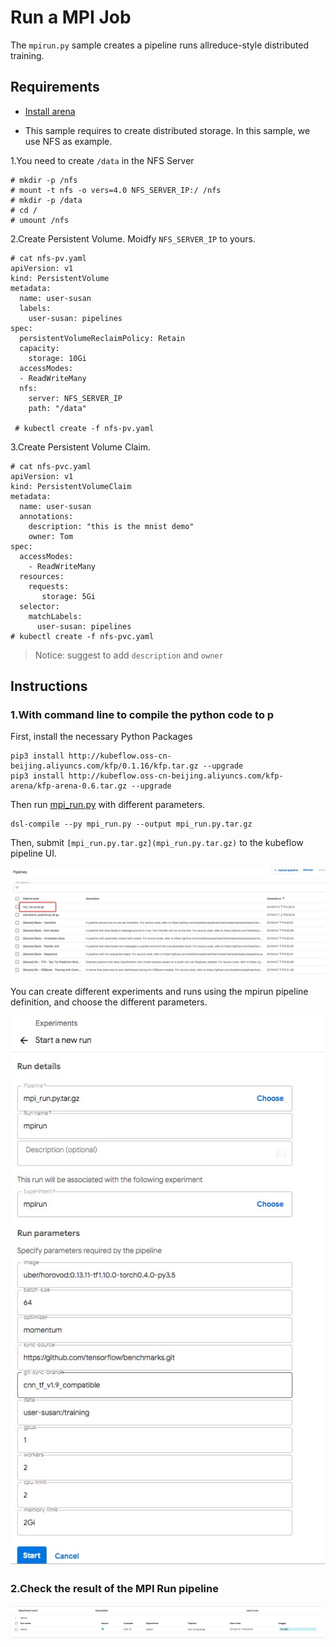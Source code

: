 # Run a MPI Job

The `mpirun.py` sample creates a pipeline runs allreduce-style distributed training.

## Requirements

- [Install arena](https://github.com/kubeflow/arena/blob/master/docs/installation/README.md)

- This sample requires to create distributed storage. In this sample, we use NFS as example.

1.You need to create `/data` in the NFS Server

```
# mkdir -p /nfs
# mount -t nfs -o vers=4.0 NFS_SERVER_IP:/ /nfs
# mkdir -p /data
# cd /
# umount /nfs
```

2\.Create Persistent Volume. Moidfy `NFS_SERVER_IP` to yours.

```
# cat nfs-pv.yaml
apiVersion: v1
kind: PersistentVolume
metadata:
  name: user-susan
  labels:
    user-susan: pipelines
spec:
  persistentVolumeReclaimPolicy: Retain
  capacity:
    storage: 10Gi
  accessModes:
  - ReadWriteMany
  nfs:
    server: NFS_SERVER_IP
    path: "/data"
    
 # kubectl create -f nfs-pv.yaml
```

3\.Create Persistent Volume Claim.

```
# cat nfs-pvc.yaml
apiVersion: v1
kind: PersistentVolumeClaim
metadata:
  name: user-susan
  annotations:
    description: "this is the mnist demo"
    owner: Tom
spec:
  accessModes:
    - ReadWriteMany
  resources:
    requests:
       storage: 5Gi
  selector:
    matchLabels:
      user-susan: pipelines
# kubectl create -f nfs-pvc.yaml
```

> Notice: suggest to add `description` and `owner`

## Instructions

### 1.With command line to compile the python code to p

First, install the necessary Python Packages
```shell
pip3 install http://kubeflow.oss-cn-beijing.aliyuncs.com/kfp/0.1.16/kfp.tar.gz --upgrade
pip3 install http://kubeflow.oss-cn-beijing.aliyuncs.com/kfp-arena/kfp-arena-0.6.tar.gz --upgrade
```

Then run [mpi_run.py](mpi_run.py) with different parameters.

```
dsl-compile --py mpi_run.py --output mpi_run.py.tar.gz
```

Then, submit `[mpi_run.py.tar.gz](mpi_run.py.tar.gz)` to the kubeflow pipeline UI. 

![](choose_pipelines.jpg)

You can create different experiments and runs using the mpirun pipeline definition, and choose the different parameters.

![](submit_run.jpg)

### 2.Check the result of the MPI Run pipeline

![](demo.jpg)
